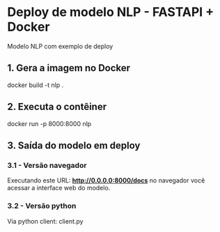 # Deploy de modelo NLP - FASTAPI + Docker

Modelo NLP com exemplo de deploy

## 1. Gera a imagem no Docker
docker build -t nlp .

## 2. Executa o contêiner
docker run -p 8000:8000 nlp

## 3. Saída do modelo em deploy

### 3.1 - Versão navegador
Executando este URL: **http://0.0.0.0:8000/docs** no navegador você acessar a interface web do modelo.

### 3.2 - Versão python
Via python client: client.py
